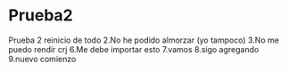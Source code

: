 # Prueba2

Prueba 2 reinicio de todo
2.No he podido almorzar (yo tampoco)
3.No me puedo rendir crj
6.Me debe importar esto
7.vamos
8.sigo agregando
9.nuevo comienzo